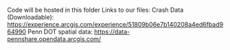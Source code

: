 Code will be hosted in this folder
Links to our files:
Crash Data (Downloadable): https://experience.arcgis.com/experience/51809b06e7b140208a4ed6fbad964990
Penn DOT spatial data: https://data-pennshare.opendata.arcgis.com/
